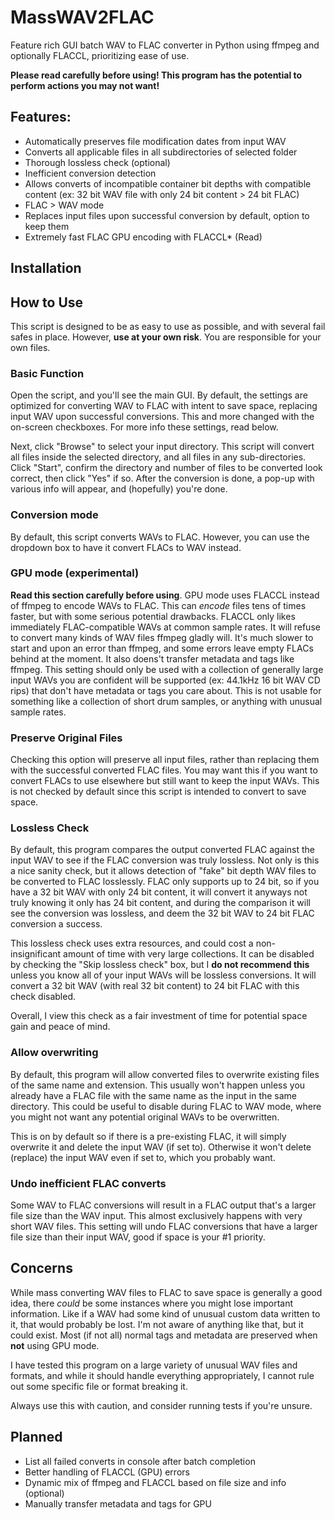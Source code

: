 # MassWAV2FLAC
Feature rich GUI batch WAV to FLAC converter in Python using ffmpeg and optionally FLACCL, prioritizing ease of use.

**Please read carefully before using! This program has the potential to perform actions you may not want!**

## Features:
- Automatically preserves file modification dates from input WAV
- Converts all applicable files in all subdirectories of selected folder
- Thorough lossless check (optional)
- Inefficient conversion detection
- Allows converts of incompatible container bit depths with compatible content (ex: 32 bit WAV file with only 24 bit content > 24 bit FLAC)
- FLAC > WAV mode
- Replaces input files upon successful conversion by default, option to keep them
- Extremely fast FLAC GPU encoding with FLACCL* (Read)

## Installation

## How to Use
This script is designed to be as easy to use as possible, and with several fail safes in place. However, **use at your own risk**. You are responsible for your own files.

### Basic Function
Open the script, and you'll see the main GUI. By default, the settings are optimized for converting WAV to FLAC with intent to save space, replacing input WAV upon successful conversions. This and more changed with the on-screen checkboxes. For more info these settings, read below. 

Next, click "Browse" to select your input directory. This script will convert all files inside the selected directory, and all files in any sub-directories. Click "Start", confirm the directory and number of files to be converted look correct, then click "Yes" if so. After the conversion is done, a pop-up with various info will appear, and (hopefully) you're done.

### Conversion mode
By default, this script converts WAVs to FLAC. However, you can use the dropdown box to have it convert FLACs to WAV instead. 

### GPU mode (experimental)
**Read this section carefully before using**. GPU mode uses FLACCL instead of ffmpeg to encode WAVs to FLAC. This can *encode* files tens of times faster, but with some serious potential drawbacks. FLACCL only likes immediately FLAC-compatible WAVs at common sample rates. It will refuse to convert many kinds of WAV files ffmpeg gladly will. It's much slower to start and upon an error than ffmpeg, and some errors leave empty FLACs behind at the moment. It also doens't transfer metadata and tags like ffmpeg. This setting should only be used with a collection of generally large input WAVs you are confident will be supported (ex: 44.1kHz 16 bit WAV CD rips) that don't have metadata or tags you care about. This is not usable for something like a collection of short drum samples, or anything with unusual sample rates.

### Preserve Original Files
Checking this option will preserve all input files, rather than replacing them with the successful converted FLAC files. You may want this if you want to convert FLACs to use elsewhere but still want to keep the input WAVs. This is not checked by default since this script is intended to convert to save space.

### Lossless Check
By default, this program compares the output converted FLAC against the input WAV to see if the FLAC conversion was truly lossless. Not only is this a nice sanity check, but it allows detection of "fake" bit depth WAV files to be converted to FLAC losslessly. FLAC only supports up to 24 bit, so if you have a 32 bit WAV with only 24 bit content, it will convert it anyways not truly knowing it only has 24 bit content, and during the comparison it will see the conversion was lossless, and deem the 32 bit WAV to 24 bit FLAC conversion a success.

This lossless check uses extra resources, and could cost a non-insignificant amount of time with very large collections. It can be disabled by checking the "Skip lossless check" box, but I **do not recommend this** unless you know all of your input WAVs will be lossless conversions. It will convert a 32 bit WAV (with real 32 bit content) to 24 bit FLAC with this check disabled.

Overall, I view this check as a fair investment of time for potential space gain and peace of mind.

### Allow overwriting
By default, this program will allow converted files to overwrite existing files of the same name and extension. This usually won't happen unless you already have a FLAC file with the same name as the input in the same directory. This could be useful to disable during FLAC to WAV mode, where you might not want any potential original WAVs to be overwritten.

This is on by default so if there is a pre-existing FLAC, it will simply overwrite it and delete the input WAV (if set to). Otherwise it won't delete (replace) the input WAV even if set to, which you probably want.

### Undo inefficient FLAC converts
Some WAV to FLAC conversions will result in a FLAC output that's a larger file size than the WAV input. This almost exclusively happens with very short WAV files. This setting will undo FLAC conversions that have a larger file size than their input WAV, good if space is your #1 priority.


## Concerns
While mass converting WAV files to FLAC to save space is generally a good idea, there *could* be some instances where you might lose important information. Like if a WAV had some kind of unusual custom data written to it, that would probably be lost. I'm not aware of anything like that, but it could exist. Most (if not all) normal tags and metadata are preserved when **not** using GPU mode.

I have tested this program on a large variety of unusual WAV files and formats, and while it should handle everything appropriately, I cannot rule out some specific file or format breaking it.

Always use this with caution, and consider running tests if you're unsure.

## Planned
- List all failed converts in console after batch completion
- Better handling of FLACCL (GPU) errors
- Dynamic mix of ffmpeg and FLACCL based on file size and info (optional)
- Manually transfer metadata and tags for GPU
